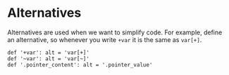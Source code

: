 # Alternatives

Alternatives are used when we want to simplify code. For example, define an alternative, so whenever you write `+var` it is the same as `var[+]`.
```
def '+var': alt = 'var[+]'
def '~var': alt = 'var[~]'
def '.pointer_content': alt = '.pointer_value'
```
